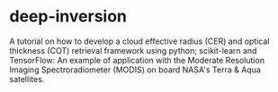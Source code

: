 # deep-inversion

A tutorial on how to develop a cloud effective radius (CER) and optical thickness (COT) retrieval framework using python; scikit-learn and TensorFlow: An example of application with the Moderate Resolution Imaging Spectroradiometer (MODIS) on board NASA's Terra & Aqua satellites.
